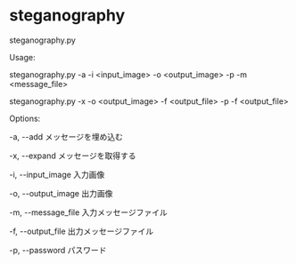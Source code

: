 # steganography

steganography.py



Usage:

 steganography.py -a -i <input_image> -o <output_image> -p <password> -m <message_file>

 steganography.py -x -o <output_image> -f <output_file> -p <password> -f <output_file>
 
 
 
 
Options:
 
  -a, --add  メッセージを埋め込む

  -x, --expand  メッセージを取得する
  
  -i, --input_image 入力画像
  
  -o, --output_image  出力画像
  
  -m, --message_file 入力メッセージファイル
  
  -f, --output_file 出力メッセージファイル
  
  -p, --password  パスワード
 
